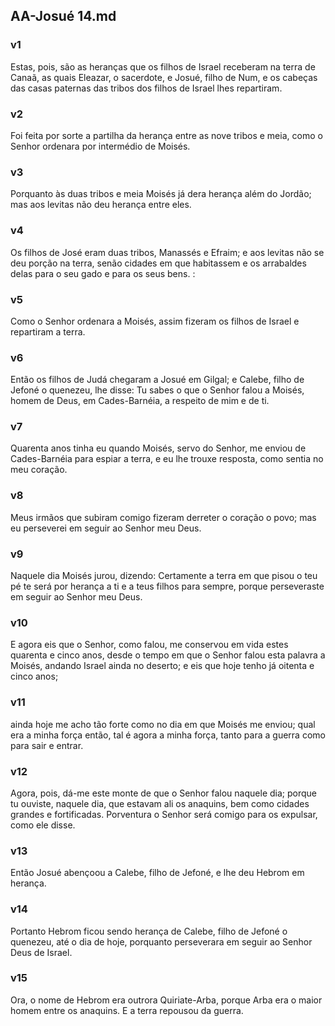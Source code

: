 ## AA-Josué 14.md
### v1
 Estas, pois, são as heranças que os filhos de Israel receberam na terra de Canaã, as quais Eleazar, o sacerdote, e Josué, filho de Num, e os cabeças das casas paternas das tribos dos filhos de Israel lhes repartiram.
### v2
 Foi feita por sorte a partilha da herança entre as nove tribos e meia, como o Senhor ordenara por intermédio de Moisés.
### v3
 Porquanto às duas tribos e meia Moisés já dera herança além do Jordão; mas aos levitas não deu herança entre eles.
### v4
 Os filhos de José eram duas tribos, Manassés e Efraim; e aos levitas não se deu porção na terra, senão cidades em que habitassem e os arrabaldes delas para o seu gado e para os seus bens. :
### v5
 Como o Senhor ordenara a Moisés, assim fizeram os filhos de Israel e repartiram a terra.
### v6
 Então os filhos de Judá chegaram a Josué em Gilgal; e Calebe, filho de Jefoné o quenezeu, lhe disse: Tu sabes o que o Senhor falou a Moisés, homem de Deus, em Cades-Barnéia, a respeito de mim e de ti.
### v7
 Quarenta anos tinha eu quando Moisés, servo do Senhor, me enviou de Cades-Barnéia para espiar a terra, e eu lhe trouxe resposta, como sentia no meu coração.
### v8
 Meus irmãos que subiram comigo fizeram derreter o coração o povo; mas eu perseverei em seguir ao Senhor meu Deus.
### v9
 Naquele dia Moisés jurou, dizendo: Certamente a terra em que pisou o teu pé te será por herança a ti e a teus filhos para sempre, porque perseveraste em seguir ao Senhor meu Deus.
### v10
 E agora eis que o Senhor, como falou, me conservou em vida estes quarenta e cinco anos, desde o tempo em que o Senhor falou esta palavra a Moisés, andando Israel ainda no deserto; e eis que hoje tenho já oitenta e cinco anos;
### v11
 ainda hoje me acho tão forte como no dia em que Moisés me enviou; qual era a minha força então, tal é agora a minha força, tanto para a guerra como para sair e entrar.
### v12
 Agora, pois, dá-me este monte de que o Senhor falou naquele dia; porque tu ouviste, naquele dia, que estavam ali os anaquins, bem como cidades grandes e fortificadas. Porventura o Senhor será comigo para os expulsar, como ele disse.
### v13
 Então Josué abençoou a Calebe, filho de Jefoné, e lhe deu Hebrom em herança.
### v14
 Portanto Hebrom ficou sendo herança de Calebe, filho de Jefoné o quenezeu, até o dia de hoje, porquanto perseverara em seguir ao Senhor Deus de Israel.
### v15
 Ora, o nome de Hebrom era outrora Quiriate-Arba, porque Arba era o maior homem entre os anaquins. E a terra repousou da guerra.
